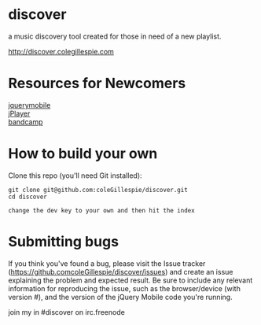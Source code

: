 discover
=====
a music discovery tool created for those in need of a new playlist. <br />

http://discover.colegillespie.com



Resources for Newcomers
=====
[jquerymobile](http://jquerymobile.com) <br />
[jPlayer](http://www.jplayer.org/) <br />
[bandcamp](http://bandcamp.com/developer) <br />



How to build your own 
===================================

Clone this repo (you'll need Git installed):

    git clone git@github.com:coleGillespie/discover.git
    cd discover
    
    change the dev key to your own and then hit the index



Submitting bugs
===================================

If you think you've found a bug, please visit the Issue tracker (https://github.comcoleGillespie/discover/issues) and create an issue explaining the problem and expected result. Be sure to include any relevant information for reproducing the issue, such as the browser/device (with version #), and the version of the jQuery Mobile code you're running.

join my in #discover on irc.freenode



